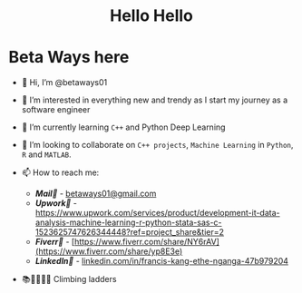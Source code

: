 # <center>Hello Hello
# Beta Ways here

- 👋 Hi, I’m @betaways01
- 👀 I’m interested in everything new and trendy as I start my journey as a software engineer
- 🌱 I’m currently learning  `C++` and Python Deep Learning
- 💞️ I’m looking to collaborate on `C++ projects`, `Machine Learning` in `Python`, `R` and `MATLAB`.
- 📫 How to reach me:
  
  * ***Mail📧*** - betaways01@gmail.com
  * ***Upwork🤢*** - https://www.upwork.com/services/product/development-it-data-analysis-machine-learning-r-python-stata-sas-c-1523625747626344448?ref=project_share&tier=2 
  * ***Fiverr🦚*** - [https://www.fiverr.com/share/NY6rAV](https://www.fiverr.com/share/yp8E3e)
  * ***LinkedIn🪬*** - [linkedin.com/in/francis-kang-ethe-nganga-47b979204](https://www.linkedin.com/in/francis-kang-ethe-nganga-47b979204/)
- 📚📏📐🧑‍💻 Climbing ladders
<!---
betaways01/betaways01 is a ✨ special ✨ repository because its `README.md` (this file) appears on your GitHub profile.
You can click the Preview link to take a look at your changes.
--->

